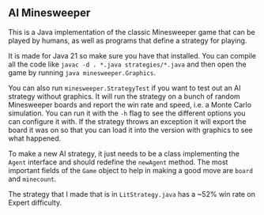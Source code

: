 ## AI Minesweeper

This is a Java implementation of the classic Minesweeper game that can be played by humans, as well as programs that define a strategy for playing. 

It is made for Java 21 so make sure you have that installed. You can compile all the code like `javac -d . *.java strategies/*.java` and then open the game by running `java minesweeper.Graphics`.

You can also run `minesweeper.StrategyTest` if you want to test out an AI strategy without graphics. It will run the strategy on a bunch of random Minesweeper boards and report the win rate and speed, i.e. a Monte Carlo simulation. You can run it with the `-h` flag to see the different options you can configure it with. If the strategy throws an exception it will export the board it was on so that you can load it into the version with graphics to see what happened.

To make a new AI strategy, it just needs to be a class implementing the `Agent` interface and should redefine the `newAgent` method. The most important fields of the `Game` object to help in making a good move are `board` and `minecount`.

The strategy that I made that is in `LitStrategy.java` has a ~52% win rate on Expert difficulty.